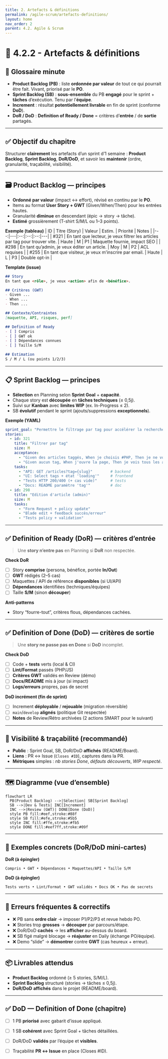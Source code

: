 ```yaml
---
title: 2. Artefacts & définitions
permalink: /agile-scrum/artefacts-definitions/
layout: home
nav_order: 2
parent: 4.2. Agile & Scrum
---
```


# 📘 4.2.2 - Artefacts & définitions

## 📒 Glossaire minute
- **Product Backlog (PB)** : liste **ordonnée par valeur** de tout ce qui pourrait être fait. Vivant, priorisé par le **PO**.
- **Sprint Backlog (SB)** : **sous-ensemble** du PB **engagé** pour le sprint + **tâches** d’exécution. Tenu par l’**équipe**.
- **Increment** : résultat **potentiellement livrable** en fin de sprint (conforme **DoD**).
- **DoR / DoD** : **Definition of Ready / Done** = critères d’**entrée** / de **sortie** partagés.

---

## ✅ Objectif du chapitre
Structurer **clairement** les artefacts d’un sprint d’1 semaine : **Product Backlog**, **Sprint Backlog**, **DoR/DoD**, et savoir les **maintenir** (ordre, granularité, traçabilité, visibilité).

---

## 🗃️ Product Backlog — principes
- **Ordonné par valeur** (impact ↔ effort), révisé en continu par le **PO**.
- Items au format **User Story + GWT** (Given/When/Then) pour les entrées hautes.
- Granularité **diminue** en descendant (épic → story → tâche).
- **Estimé** grossièrement (T-shirt S/M/L ou 1–3 points).

**Exemple (tableau)**
| ID | Titre (Story) | Valeur | Estim. | Priorité | Notes |
|---:|---|:--:|:--:|:--:|---|
| #321 | En tant que lecteur, je veux filtrer les articles par tag pour trouver vite. | Haute | M | P1 | Maquette fournie, impact SEO |
| #298 | En tant qu’admin, je veux éditer un article. | Moy | M | P2 | ACL requises |
| #255 | En tant que visiteur, je veux m’inscrire par email. | Haute | L | P3 | Double opt-in |

**Template (issue)**
```md
## Story
En tant que <rôle>, je veux <action> afin de <bénéfice>.

## Critères (GWT)
- Given ...
- When ...
- Then ...

## Contexte/Contraintes
[maquette, API, risques, perf]

## Definition of Ready
- [ ] Compris
- [ ] GWT ok
- [ ] Dépendances connues
- [ ] Taille S/M

## Estimation
S / M / L (ou points 1/2/3)
````

---

## 📋 Sprint Backlog — principes

* **Sélection** en Planning selon **Sprint Goal** + **capacité**.
* Chaque story est **découpée** en **tâches techniques** (≤ 0,5j).
* Suivi sur **Kanban** avec **limites WIP** (ex. In-Progress ≤ 2).
* SB **évolutif** pendant le sprint (ajouts/suppressions **exceptionnels**).

**Exemple (YAML)**

```yaml
sprint_goal: "Permettre le filtrage par tag pour accélérer la recherche."
stories:
  - id: 321
    title: "Filtrer par tag"
    size: M
    acceptance:
      - "Given des articles taggés, When je choisis #PHP, Then je ne vois que #PHP"
      - "Given aucun tag, When j'ouvre la page, Then je vois tous les articles"
    tasks:
      - "API: GET /articles?tag={slug}"        # backend
      - "UI: Select tags + état 'loading'"     # frontend
      - "Tests HTTP 200/400 (+ cas vide)"      # tests
      - "Docs: README paramètre 'tag'"         # doc
  - id: 298
    title: "Edition d'article (admin)"
    size: M
    tasks:
      - "Form Request + policy update"
      - "Blade edit + feedback succès/erreur"
      - "Tests policy + validation"
```

---

## ✅ Definition of Ready (DoR) — **critères d’entrée**

> Une **story n’entre pas** en Planning si **DoR** non respectée.

**Check DoR**

* [ ] Story **comprise** (persona, bénéfice, portée **In/Out**)
* [ ] **GWT** rédigés (2–5 cas)
* [ ] Maquettes / API de référence **disponibles** (si UI/API)
* [ ] **Dépendances** identifiées (techniques/équipes)
* [ ] Taille **S/M** (sinon **découper**)

**Anti-patterns**

* Story “fourre-tout”, critères flous, dépendances cachées.

---

## ✅ Definition of Done (DoD) — **critères de sortie**

> Une **story ne passe pas en Done** si **DoD** incomplet.

**Check DoD**

* [ ] Code + **tests** verts (local & CI)
* [ ] **Lint/Format** passés (PHP/JS)
* [ ] **Critères GWT** validés en Review (démo)
* [ ] **Docs/README** mis à jour (si impact)
* [ ] **Logs/erreurs** propres, pas de secret

**DoD incrément (fin de sprint)**

* [ ] Increment **déployable** / **rejouable** (migration réversible)
* [ ] `main`/`develop` **alignés** (politique Git respectée)
* [ ] **Notes** de Review/Rétro archivées (2 actions SMART pour le suivant)

---

## 👀 Visibilité & traçabilité (recommandé)

* **Public** : Sprint Goal, SB, DoR/DoD **affichés** (README/Board).
* **Liens** : PR ↔ Issue (`Closes #ID`), captures dans la PR.
* **Métriques** simples : *nb stories Done*, *défauts découverts*, *WIP respecté*.

---

## 🗺️ Diagramme (vue d’ensemble)

```mermaid
flowchart LR
  PB(Product Backlog) -->|Sélection| SB[Sprint Backlog]
  SB -->|Dev & Tests| INC[Increment]
  INC -->|Review (GWT)| DONE[Done (DoD)]
  style PB fill:#eef,stroke:#88f
  style SB fill:#efe,stroke:#5b5
  style INC fill:#ffe,stroke:#fb5
  style DONE fill:#eef7ff,stroke:#09f
```

---

## 🧩 Exemples concrets (DoR/DoD mini-cartes)

**DoR (à épingler)**

```
Compris • GWT • Dépendances • Maquettes/API • Taille S/M
```

**DoD (à épingler)**

```
Tests verts • Lint/Format • GWT validés • Docs OK • Pas de secrets
```

---

## 🧱 Erreurs fréquentes & correctifs

* ❌ PB sans **ordre clair** → imposer P1/P2/P3 et revue hebdo PO.
* ❌ Stories trop **grosses** → **découper** par parcours/étape.
* ❌ DoR/DoD **cachés** → les **afficher** au-dessus du board.
* ❌ SB figé malgré blocage → **réajuster** en Daily (échange PO/équipe).
* ❌ Demo “slide” → **démontrer** contre **GWT** (cas heureux + erreur).

---

## 📦 Livrables attendus

* **Product Backlog** ordonné (≥ 5 stories, S/M/L).
* **Sprint Backlog** structuré (stories → tâches ≤ 0,5j).
* **DoR/DoD** **affichés** dans le projet (README/board).

---

## ✅ DoD — Definition of Done (chapitre)

* [ ] 1 PB **priorisé** avec gabarit d’issue appliqué.
* [ ] 1 SB **cohérent** avec Sprint Goal + tâches détaillées.
* [ ] DoR/DoD **validés** par l’équipe et **visibles**.
* [ ] Traçabilité **PR ↔ Issue** en place (Closes #ID).

